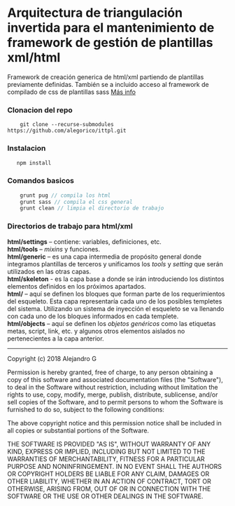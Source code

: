 # Arquitectura de triangulación invertida para el mantenimiento de framework de gestión de plantillas xml/html 

Framework de creación generica de html/xml partiendo de plantillas previamente definidas. También se a incluido acceso al framework de compilado de css de plantillas sass [Más info](https://github.com/alegorico/forkfrcss)

### Clonacion del repo
```shell
    git clone --recurse-submodules https://github.com/alegorico/ittpl.git
```

### Instalacion 
```js
   npm install 
```

### Comandos basicos
```js
    grunt pug // compila los html
    grunt sass // compila el css general
    grunt clean // limpia el directorio de trabajo
```

### Directorios de trabajo para html/xml

**html/settings** – contiene: variables, definiciones, etc.\
**html/tools** – _mixins_ y funciones.\
**html/generic** – es una capa intermedia de propósito general donde integramos plantillas de terceros y unificamos los _tools_ y _setting_ que serán utilizados en las otras capas.\
**html/skeleton** - es la capa base a donde se irán introduciendo los distintos elementos definidos en los próximos apartados.\
**html/** – aquí se definen los bloques que forman parte de los requerimientos del esqueleto. Esta capa representaría cada uno de los posibles templetes del sistema. Utilizando un sistema de inyección el esqueleto se va llenando con cada uno de los bloques informados en cada templete.\
**html/objects** – aquí se definen los _objetos genéricos_ como las etiquetas metas, script, link, etc. y algunos otros elementos aislados no pertenecientes a la capa anterior.

---
Copyright (c) 2018  Alejandro G

Permission is hereby granted, free of charge, to any person obtaining a copy of this software and associated documentation files (the "Software"), to deal in the Software without restriction, including without limitation the rights to use, copy, modify, merge, publish, distribute, sublicense, and/or sell copies of the Software, and to permit persons to whom the Software is furnished to do so, subject to the following conditions:

The above copyright notice and this permission notice shall be included in all copies or substantial portions of the Software.

THE SOFTWARE IS PROVIDED "AS IS", WITHOUT WARRANTY OF ANY KIND, EXPRESS OR IMPLIED, INCLUDING BUT NOT LIMITED TO THE WARRANTIES OF MERCHANTABILITY, FITNESS FOR A PARTICULAR PURPOSE AND NONINFRINGEMENT. IN NO EVENT SHALL THE AUTHORS OR COPYRIGHT HOLDERS BE LIABLE FOR ANY CLAIM, DAMAGES OR OTHER LIABILITY, WHETHER IN AN ACTION OF CONTRACT, TORT OR OTHERWISE, ARISING FROM, OUT OF OR IN CONNECTION WITH THE SOFTWARE OR THE USE OR OTHER DEALINGS IN THE SOFTWARE.